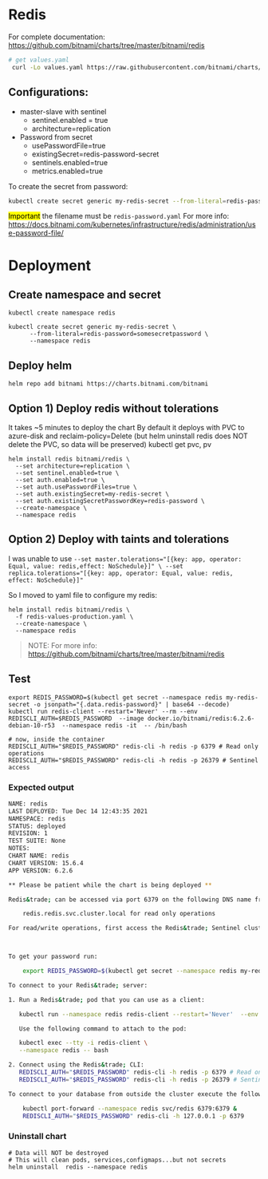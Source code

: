 # Redis

For complete documentation: https://github.com/bitnami/charts/tree/master/bitnami/redis

```bash
# get values.yaml
 curl -Lo values.yaml https://raw.githubusercontent.com/bitnami/charts/master/bitnami/redis/values.yaml
 ```

 ## Configurations:

  - master-slave with sentinel
    - sentinel.enabled = true
    - architecture=replication
 - Password from secret
    - usePasswordFile=true
    - existingSecret=redis-password-secret
    - sentinels.enabled=true
    - metrics.enabled=true

To create the secret from password:

```bash
kubectl create secret generic my-redis-secret --from-literal=redis-password=somesecretpassword
```

<mark>Important</mark> the filename must be `redis-password.yaml` For more info: https://docs.bitnami.com/kubernetes/infrastructure/redis/administration/use-password-file/

# Deployment

## Create namespace and secret
```
kubectl create namespace redis

kubectl create secret generic my-redis-secret \
      --from-literal=redis-password=somesecretpassword \
      --namespace redis

```
## Deploy helm

```
helm repo add bitnami https://charts.bitnami.com/bitnami
```

## Option 1) Deploy redis without tolerations
 It takes ~5 minutes to deploy the chart
 By default it deploys with PVC to azure-disk and reclaim-policy=Delete (but helm uninstall redis does NOT delete the PVC, so data will be preserved)
  kubectl get pvc, pv

```
helm install redis bitnami/redis \
  --set architecture=replication \
  --set sentinel.enabled=true \
  --set auth.enabled=true \
  --set auth.usePasswordFiles=true \
  --set auth.existingSecret=my-redis-secret \
  --set auth.existingSecretPasswordKey=redis-password \
  --create-namespace \
  --namespace redis
```


## Option 2) Deploy with taints and tolerations

I was unable to use `--set master.tolerations="[{key: app, operator: Equal, value: redis,effect: NoSchedule}]" \
  --set replica.tolerations="[{key: app, operator: Equal, value: redis, effect: NoSchedule}]"` 

So I moved to yaml file to configure my redis:

```
helm install redis bitnami/redis \
  -f redis-values-production.yaml \
  --create-namespace \
  --namespace redis
```

>NOTE: For more info: https://github.com/bitnami/charts/tree/master/bitnami/redis

## Test

```
export REDIS_PASSWORD=$(kubectl get secret --namespace redis my-redis-secret -o jsonpath="{.data.redis-password}" | base64 --decode)
kubectl run redis-client --restart='Never' --rm --env REDISCLI_AUTH=$REDIS_PASSWORD  --image docker.io/bitnami/redis:6.2.6-debian-10-r53  --namespace redis -it  -- /bin/bash 

# now, inside the container
REDISCLI_AUTH="$REDIS_PASSWORD" redis-cli -h redis -p 6379 # Read only operations
REDISCLI_AUTH="$REDIS_PASSWORD" redis-cli -h redis -p 26379 # Sentinel access
```

### Expected output

```bash
NAME: redis
LAST DEPLOYED: Tue Dec 14 12:43:35 2021
NAMESPACE: redis
STATUS: deployed
REVISION: 1
TEST SUITE: None
NOTES:
CHART NAME: redis
CHART VERSION: 15.6.4
APP VERSION: 6.2.6

** Please be patient while the chart is being deployed **

Redis&trade; can be accessed via port 6379 on the following DNS name from within your cluster:

    redis.redis.svc.cluster.local for read only operations

For read/write operations, first access the Redis&trade; Sentinel cluster, which is available in port 26379 using the same domain name above.



To get your password run:

    export REDIS_PASSWORD=$(kubectl get secret --namespace redis my-redis-secret -o jsonpath="{.data.redis-password}" | base64 --decode)

To connect to your Redis&trade; server:

1. Run a Redis&trade; pod that you can use as a client:

   kubectl run --namespace redis redis-client --restart='Never'  --env REDISCLI_AUTH=$REDIS_PASSWORD  --image docker.io/bitnami/redis:6.2.6-debian-10-r53 --command -- sleep infinity

   Use the following command to attach to the pod:

   kubectl exec --tty -i redis-client \
   --namespace redis -- bash

2. Connect using the Redis&trade; CLI:
   REDISCLI_AUTH="$REDIS_PASSWORD" redis-cli -h redis -p 6379 # Read only operations
   REDISCLI_AUTH="$REDIS_PASSWORD" redis-cli -h redis -p 26379 # Sentinel access

To connect to your database from outside the cluster execute the following commands:

    kubectl port-forward --namespace redis svc/redis 6379:6379 &
    REDISCLI_AUTH="$REDIS_PASSWORD" redis-cli -h 127.0.0.1 -p 6379
```

### Uninstall chart

```
# Data will NOT be destroyed
# This will clean pods, services,configmaps...but not secrets
helm uninstall  redis --namespace redis
```